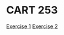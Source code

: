 <h1>CART 253</h1>
<a href= "https://tonylindorock.github.io/cart253-2019/Exercises/exercise1/index.html" <h2>Exercise 1</h2></a>
<a href= "https://tonylindorock.github.io/cart253-2019/Exercises/exercise2/index.html" <h2>Exercise 2</h2></a>
